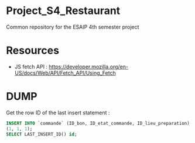 # Project_S4_Restaurant

Common repository for the ESAIP 4th semester project

# Resources

- JS fetch API : https://developer.mozilla.org/en-US/docs/Web/API/Fetch_API/Using_Fetch

# DUMP

Get the row ID of the last insert statement :
```sql
INSERT INTO `commande` (ID_bon, ID_etat_commande, ID_lieu_preparation) VALUES
(1, 1, 1);
SELECT LAST_INSERT_ID() id;
```
